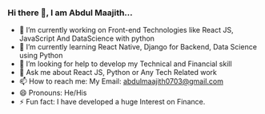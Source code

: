 ### Hi there 👋, I am Abdul Maajith...

- 🔭 I’m currently working on Front-end Technologies like React JS, JavaScript And DataScience with python
- 🌱 I’m currently learning React Native, Django for Backend, Data Science using Python
- 🤔 I’m looking for help to develop my Technical and Financial skill
- 💬 Ask me about React JS, Python or Any Tech Related work
- 📫 How to reach me: My Email: abdulmaajith0703@gmail.com
- 😄 Pronouns: He/His
- ⚡ Fun fact: I have developed a huge Interest on Finance. 


